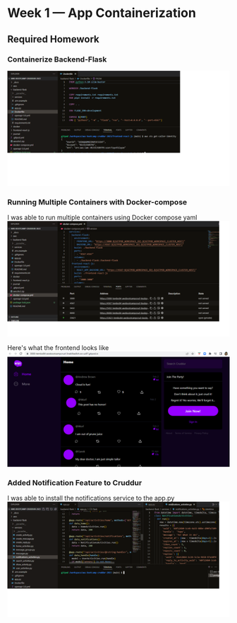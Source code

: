 # Week 1 — App Containerization

## Required Homework

### Containerize Backend-Flask

![Screenshot of Containerization](assets/Containerize%20backend%20flask.png)

### Running Multiple Containers with Docker-compose
I was able to run multiple containers using Docker compose yaml
![Screenshot of Docker-compose.yml](assets/multiple%20containers%20on%20Docker-compose.png)

Here's what the frontend looks like
![Screenshot of Frontend](assets/Cruddur%20Week%201.png)

### Added Notification Feature to Cruddur
I was able to install the notifications service to the app.py
![screenshot of notification service](assets/Notification%20code.png)


